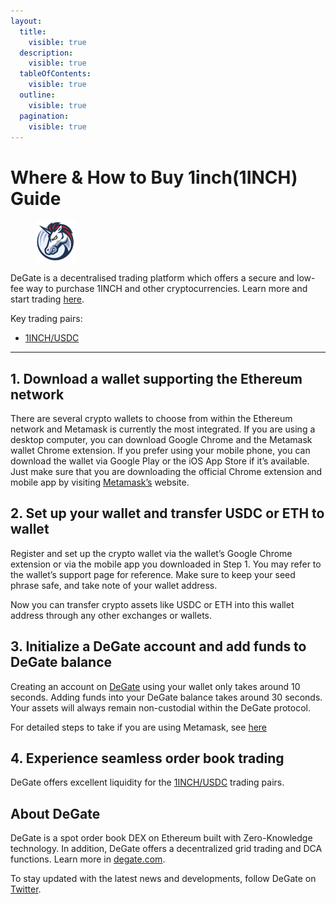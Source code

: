 ```yaml
---
layout:
  title:
    visible: true
  description:
    visible: true
  tableOfContents:
    visible: true
  outline:
    visible: true
  pagination:
    visible: true
---
```


# Where & How to Buy 1inch(1INCH) Guide

<figure><img src="../images/1inch_0x111111111117dc0aa78b770fa6a738034120c302.png" alt="1INCH" width="64"><figcaption></figcaption></figure>

DeGate is a decentralised trading platform which offers a secure and low-fee way to purchase 1INCH and other cryptocurrencies. Learn more and start trading [here](https://app.degate.com/trade/USDC/0x111111111117dc0aa78b770fa6a738034120c302?utm_source=howtobuy).&#x20;

Key trading pairs:

* [1INCH/USDC](https://app.degate.com/trade/USDC/0x111111111117dc0aa78b770fa6a738034120c302?utm_source=howtobuy)

***

## 1. Download a wallet supporting the Ethereum network

There are several crypto wallets to choose from within the Ethereum network and Metamask is currently the most integrated. If you are using a desktop computer, you can download Google Chrome and the Metamask wallet Chrome extension. If you prefer using your mobile phone, you can download the wallet via Google Play or the iOS App Store if it’s available. Just make sure that you are downloading the official Chrome extension and mobile app by visiting [Metamask’s](https://metamask.io/) website.

## 2. Set up your wallet and transfer USDC or ETH to wallet

Register and set up the crypto wallet via the wallet’s Google Chrome extension or via the mobile app you downloaded in Step 1. You may refer to the wallet’s support page for reference. Make sure to keep your seed phrase safe, and take note of your wallet address.&#x20;

Now you can transfer crypto assets like USDC or ETH into this wallet address through any other exchanges or wallets.

## 3. Initialize a DeGate account and add funds to DeGate balance

Creating an account on [DeGate](https://app.degate.com/?utm_source=1INCH_howtobuy) using your wallet only takes around 10 seconds. Adding funds into your DeGate balance takes around 30 seconds. Your assets will always remain non-custodial within the DeGate protocol.

For detailed steps to take if you are using Metamask, see [here](https://docs.degate.com/v/product_en/main-features/wallet-connectivity/metamask)

## 4. Experience seamless order book trading

DeGate offers excellent liquidity for the [1INCH/USDC](https://app.degate.com/trade/USDC/0x111111111117dc0aa78b770fa6a738034120c302?utm_source=howtobuy) trading pairs.&#x20;

## About DeGate

DeGate is a spot order book DEX on Ethereum built with Zero-Knowledge technology. In addition, DeGate offers a decentralized grid trading and DCA functions.  Learn more in [degate.com](https://degate.com/?utm_source=1INCH_howtobuy).

To stay updated with the latest news and developments, follow DeGate on [Twitter](https://twitter.com/degatedex).
